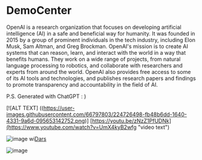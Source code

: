 # DemoCenter
  OpenAI is a research organization that focuses on developing artificial intelligence (AI) in a safe and beneficial way for humanity. It was founded in 2015 by a group of prominent individuals in the tech industry, including Elon Musk, Sam Altman, and Greg Brockman. OpenAI's mission is to create AI systems that can reason, learn, and interact with the world in a way that benefits humans. They work on a wide range of projects, from natural language processing to robotics, and collaborate with researchers and experts from around the world. OpenAI also provides free access to some of its AI tools and technologies, and publishes research papers and findings to promote transparency and accountability in the field of AI.

P.S. Generated with ChatGPT : )


[![ALT TEXT] ((https://user-images.githubusercontent.com/66797803/224726498-fb48b6dd-1640-4331-9a6d-095653142752.png)] [https://youtu.be/zNzZ1PfUDNk](https://www.youtube.com/watch?v=UmX4kyB2wfg  "video text")



 ![image wi](https://user-images.githubusercontent.com/66797803/224726498-fb48b6dd-1640-4331-9a6d-095653142752.png)[Dars](https://www.youtube.com/watch?v=UmX4kyB2wfg)




![image](https://user-images.githubusercontent.com/66797803/224476294-916c3fba-edcd-417e-8a83-e5a6402bd486.png)
